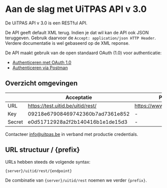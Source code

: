 ---
---

# Aan de slag met UiTPAS API v 3.0

De UiTPAS API v 3.0 is een RESTful API.

De API geeft default XML terug. Indien je dat wil kan de API ook JSON teruggeven. Gebruik daarvoor de ```Accept: application/json HTTP Header```. Verdere documentatie is wel gebaseerd op de XML reponse.

De API maakt gebruik van de open standaard OAuth (1.0) voor authenticatie:

* [Authenticeren met OAuth 1.0](http://www.uitid.be/uitid/apidoc/uitpas-api.html#_authenticatie)
* [Authenticeren via Postman](http://documentatie.uitdatabank.be/content/authenticatie-autorisatie/latest/postman/ )

## Overzicht omgevingen

|  | Acceptatie | Productie |
| --- | --- | --- |
| URL | https://test.uitid.be/uitid/rest/ | https://www.uitid.be/uitid/rest/ |
| Key | 09218e67908469742360b7ad7361e852 | - |
| Secret | e0d51712928a2f2b140416b1e1de15d3 | - |

Contacteer info@uitpas.be in verband met productie credentials.

## URL structuur / {prefix}

URLs hebben steeds de volgende syntax:

```
{server}/uitid/rest/{endpoint}
```

De combinatie van ```{server}/uitid/rest``` noemen we verder ```{prefix}```.
